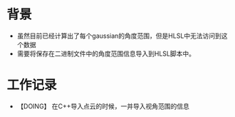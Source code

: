 # 背景
- 虽然目前已经计算出了每个gaussian的角度范围，但是HLSL中无法访问到这个数据
- 需要将保存在二进制文件中的角度范围信息导入到HLSL脚本中。

# 工作记录
- 【DOING】 在C++导入点云的时候，一并导入视角范围的信息
